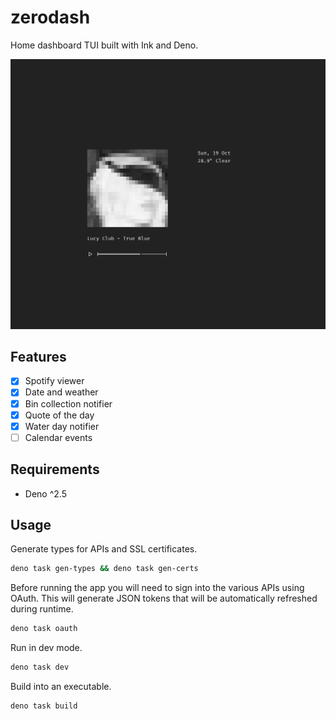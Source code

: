 # zerodash

Home dashboard TUI built with Ink and Deno.

![Screenshot](https://raw.githubusercontent.com/leviceccato/zerodash/refs/heads/main/screenshot.png)

## Features

- [x] Spotify viewer
- [x] Date and weather
- [x] Bin collection notifier
- [x] Quote of the day
- [x] Water day notifier
- [ ] Calendar events

## Requirements

- Deno ^2.5

## Usage

Generate types for APIs and SSL certificates.

```sh
deno task gen-types && deno task gen-certs
```

Before running the app you will need to sign into the various APIs using OAuth. This will generate JSON tokens that will be automatically refreshed during runtime.

```sh
deno task oauth
```

Run in dev mode.

```sh
deno task dev
```

Build into an executable.

```sh
deno task build
```
